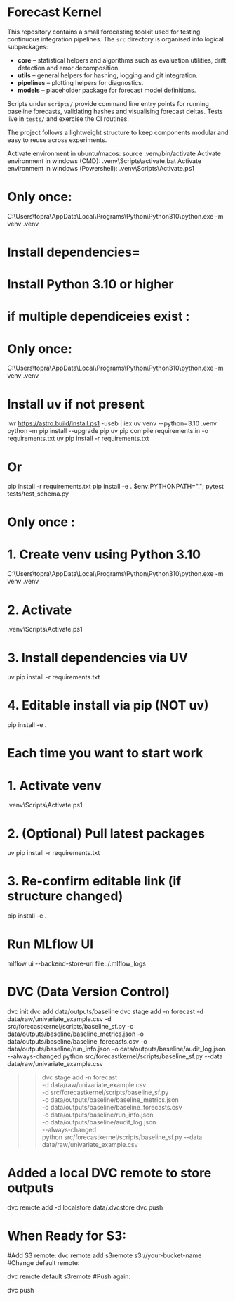 # Forecast Kernel

This repository contains a small forecasting toolkit used for testing continuous integration pipelines. The `src` directory is organised into logical subpackages:

- **core** – statistical helpers and algorithms such as evaluation utilities, drift detection and error decomposition.
- **utils** – general helpers for hashing, logging and git integration.
- **pipelines** – plotting helpers for diagnostics.
- **models** – placeholder package for forecast model definitions.

Scripts under `scripts/` provide command line entry points for running baseline forecasts, validating hashes and visualising forecast deltas. Tests live in `tests/` and exercise the CI routines.

The project follows a lightweight structure to keep components modular and easy to reuse across experiments.


Activate environment in ubuntu/macos: source .venv/bin/activate
Activate environment in windows (CMD): .venv\Scripts\activate.bat
Activate environment in windows (Powershell): .venv\Scripts\Activate.ps1


# Only once:
C:\Users\topra\AppData\Local\Programs\Python\Python310\python.exe -m venv .venv

# Install dependencies=
# Install Python 3.10 or higher

# if multiple dependiceies exist : 

# Only once:
C:\Users\topra\AppData\Local\Programs\Python\Python310\python.exe -m venv .venv
# Install uv if not present
iwr https://astro.build/install.ps1 -useb | iex
uv venv --python=3.10 .venv
python -m pip install --upgrade pip 
uv pip compile requirements.in -o requirements.txt
uv pip install -r requirements.txt
# Or
pip install -r requirements.txt
pip install -e .
$env:PYTHONPATH="."; pytest tests/test_schema.py

# Only once : 
# 1. Create venv using Python 3.10
C:\Users\topra\AppData\Local\Programs\Python\Python310\python.exe -m venv .venv

# 2. Activate
.venv\Scripts\Activate.ps1

# 3. Install dependencies via UV
uv pip install -r requirements.txt

# 4. Editable install via pip (NOT uv)
pip install -e .

# Each time you want to start work 
# 1. Activate venv
.venv\Scripts\Activate.ps1

# 2. (Optional) Pull latest packages
uv pip install -r requirements.txt

# 3. Re-confirm editable link (if structure changed)
pip install -e .



# Run MLflow UI 

mlflow ui --backend-store-uri file:./.mlflow_logs

# DVC (Data Version Control)
dvc init
dvc add data/outputs/baseline
dvc stage add -n forecast -d data/raw/univariate_example.csv -d src/forecastkernel/scripts/baseline_sf.py -o data/outputs/baseline/baseline_metrics.json -o data/outputs/baseline/baseline_forecasts.csv -o data/outputs/baseline/run_info.json -o data/outputs/baseline/audit_log.json --always-changed python src/forecastkernel/scripts/baseline_sf.py --data data/raw/univariate_example.csv
>> dvc stage add -n forecast \
>>     -d data/raw/univariate_example.csv \
>>     -d src/forecastkernel/scripts/baseline_sf.py \
>>     -o data/outputs/baseline/baseline_metrics.json \
>>     -o data/outputs/baseline/baseline_forecasts.csv \
>>     -o data/outputs/baseline/run_info.json \
>>     -o data/outputs/baseline/audit_log.json \
>>     --always-changed \
>>     python src/forecastkernel/scripts/baseline_sf.py --data data/raw/univariate_example.csv
>>


# Added a local DVC remote to store outputs
dvc remote add -d localstore data/.dvcstore
dvc push



# When Ready for S3:
#Add S3 remote:
dvc remote add s3remote s3://your-bucket-name
#Change default remote:

dvc remote default s3remote
#Push again:

dvc push